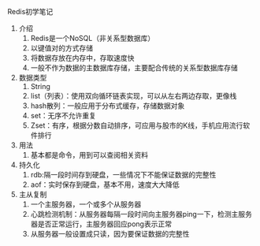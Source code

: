 Redis初学笔记

1. 介绍
   1. Redis是一个NoSQL（非关系型数据库）
   2. 以键值对的方式存储
   3. 将数据存放在内存中，存取速度快
   4. 一般不作为数据的主数据库存储，主要配合传统的关系型数据库存储
2. 数据类型
   1. String
   2. list（列表）：使用双向循环链表实现，可以从左右两边存取，更像栈
   3. hash散列：一般应用于分布式缓存，存储数据对象
   4. set：无序不允许重复
   5. Zset：有序，根据分数自动排序，可应用与股市的K线，手机应用流行软件排行
3. 用法
   1. 基本都是命令，用到可以查阅相关资料
4. 持久化
   1. rdb:隔一段时间存到硬盘，一些情况下不能保证数据的完整性
   2. aof：实时保存到硬盘，基本不用，速度大大降低
5. 主从复制
   1. 一个主服务器，一个或多个从服务器
   2. 心跳检测机制：从服务器每隔一段时间向主服务器ping一下，检测主服务器是否正常运行，主服务器回应pong表示正常
   3. 从服务器一般设置成只读，因为要保证数据的完整性